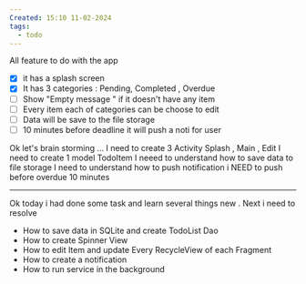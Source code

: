 ```yaml
---
Created: 15:10 11-02-2024
tags:
  - todo
---
```


All feature to do with the app 
- [x] it has a splash screen
- [x] It has 3 categories : Pending, Completed , Overdue 
- [ ] Show "Empty message " if it doesn't have any item
- [ ] Every item each of categories can be choose to edit 
- [ ] Data will be save to the file storage
- [ ] 10 minutes before deadline it will push a noti for user

Ok let's brain storming ...
I need to create 3 Activity Splash , Main , Edit 
I need to create 1 model TodoItem 
I neeed to understand how to save data to file storage
I need to  understand how to push notification 
i NEED to push before overdue 10 minutes



---
Ok today i had done some task and learn several things new .
Next i need to resolve

- How to save data in SQLite and create TodoList Dao
- How to create Spinner View
- How to edit Item and update Every RecycleView of each Fragment
- How to create a notification
- How to run service in the background


